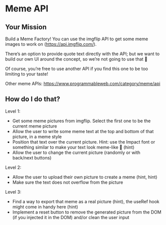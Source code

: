 # Meme API

## Your Mission

Build a Meme Factory! You can use the imgflip API to get some meme images to work on (https://api.imgflip.com/).

There’s an option to provide quote text directly with the API; but we want to build our own UI around the concept, so we’re not going to use that 🙂

Of course, you’re free to use another API if you find this one to be too limiting to your taste!

Other meme APIs: https://www.programmableweb.com/category/meme/api

## How do I do that?


Level 1:

* Get some meme pictures from imgflip. Select the first one to be the current meme picture
* Allow the user to write some meme text at the top and bottom of that picture, in a meme style 
* Position that text over the current picture. Hint: use the Impact font or something similar to make your text look meme-like 🙂 (hint)
* Allow the user to change the current picture (randomly or with back/next buttons)

Level 2:

* Allow the user to upload their own picture to create a meme (hint, hint)
* Make sure the text does not overflow from the picture

Level 3:

* Find a way to export that meme as a real picture (hint), the useRef hook might come in handy here (hint) 
* Implement a reset button to remove the generated picture from the DOM (if you injected it in the DOM) and/or clean the user input